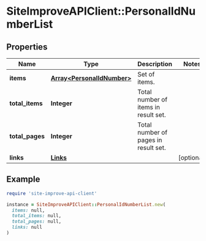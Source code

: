 # SiteImproveAPIClient::PersonalIdNumberList

## Properties

| Name | Type | Description | Notes |
| ---- | ---- | ----------- | ----- |
| **items** | [**Array&lt;PersonalIdNumber&gt;**](PersonalIdNumber.md) | Set of items. |  |
| **total_items** | **Integer** | Total number of items in result set. |  |
| **total_pages** | **Integer** | Total number of pages in result set. |  |
| **links** | [**Links**](Links.md) |  | [optional] |

## Example

```ruby
require 'site-improve-api-client'

instance = SiteImproveAPIClient::PersonalIdNumberList.new(
  items: null,
  total_items: null,
  total_pages: null,
  links: null
)
```

